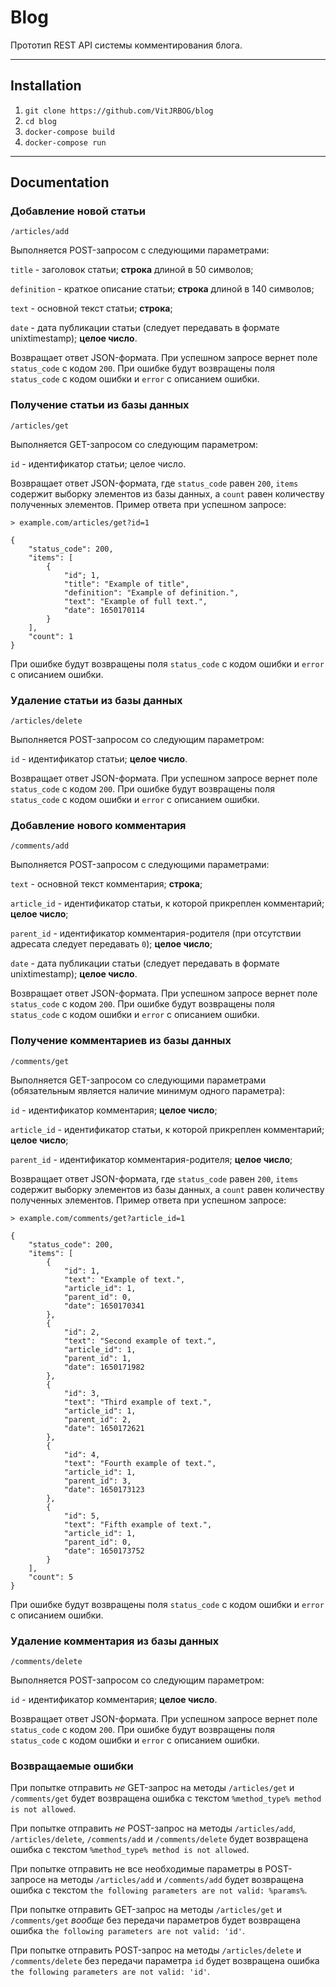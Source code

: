 # Blog

Прототип REST API системы комментирования блога.
___
## Installation

1. `git clone https://github.com/VitJRBOG/blog`
1. `cd blog`
1. `docker-compose build`
1. `docker-compose run`

___

## Documentation

### **Добавление новой статьи**

`/articles/add`

Выполняется POST-запросом с следующими параметрами:

`title` - заголовок статьи; **строка** длиной в 50 символов;

`definition` - краткое описание статьи; **строка** длиной в 140 символов;

`text` - основной текст статьи; **строка**;

`date` - дата публикации статьи (следует передавать в формате unixtimestamp); **целое число**.

Возвращает ответ JSON-формата. При успешном запросе вернет поле `status_code` с кодом `200`. При ошибке будут возвращены поля `status_code` с кодом ошибки и `error` с описанием ошибки.

### **Получение статьи из базы данных**

`/articles/get`

Выполняется GET-запросом со следующим параметром:

`id` - идентификатор статьи; целое число.

Возвращает ответ JSON-формата, где `status_code` равен `200`, `items` содержит выборку элементов из базы данных, а `count` равен количеству полученных элементов.
Пример ответа при успешном запросе:

```
> example.com/articles/get?id=1

{
    "status_code": 200,
    "items": [
        {
            "id"; 1,
            "title": "Example of title",
            "definition": "Example of definition.",
            "text": "Example of full text.",
            "date": 1650170114
        }
    ],
    "count": 1
}

```

При ошибке будут возвращены поля `status_code` с кодом ошибки и `error` с описанием ошибки.

### **Удаление статьи из базы данных**

`/articles/delete`

Выполняется POST-запросом со следующим параметром:

`id` - идентификатор статьи; **целое число**.

Возвращает ответ JSON-формата. При успешном запросе вернет поле `status_code` с кодом `200`. При ошибке будут возвращены поля `status_code` с кодом ошибки и `error` с описанием ошибки.

### **Добавление нового комментария**

`/comments/add`

Выполняется POST-запросом с следующими параметрами:

`text` - основной текст комментария; **строка**;

`article_id` - идентификатор статьи, к которой прикреплен комментарий; **целое число**;

`parent_id` - идентификатор комментария-родителя (при отсутствии адресата следует передавать `0`); **целое число**;

`date` - дата публикации статьи (следует передавать в формате unixtimestamp); **целое число**.

Возвращает ответ JSON-формата. При успешном запросе вернет поле `status_code` с кодом `200`. При ошибке будут возвращены поля `status_code` с кодом ошибки и `error` с описанием ошибки.

### **Получение комментариев из базы данных**

`/comments/get`

Выполняется GET-запросом со следующими параметрами (обязательным является наличие минимум одного параметра):

`id` - идентификатор комментария; **целое число**;

`article_id` - идентификатор статьи, к которой прикреплен комментарий; **целое число**;

`parent_id` - идентификатор комментария-родителя; **целое число**;

Возвращает ответ JSON-формата, где `status_code` равен `200`, `items` содержит выборку элементов из базы данных, а `count` равен количеству полученных элементов. Пример ответа при успешном запросе:

```
> example.com/comments/get?article_id=1

{
    "status_code": 200,
    "items": [
        {
            "id": 1,
            "text": "Example of text.",
            "article_id": 1,
            "parent_id": 0,
            "date": 1650170341
        },
        {
            "id": 2,
            "text": "Second example of text.",
            "article_id": 1,
            "parent_id": 1,
            "date": 1650171982
        },
        {
            "id": 3,
            "text": "Third example of text.",
            "article_id": 1,
            "parent_id": 2,
            "date": 1650172621
        },
        {
            "id": 4,
            "text": "Fourth example of text.",
            "article_id": 1,
            "parent_id": 3,
            "date": 1650173123
        },
        {
            "id": 5,
            "text": "Fifth example of text.",
            "article_id": 1,
            "parent_id": 0,
            "date": 1650173752
        }
    ],
    "count": 5
}

```

При ошибке будут возвращены поля `status_code` с кодом ошибки и `error` с описанием ошибки.

### **Удаление комментария из базы данных**

`/comments/delete`

Выполняется POST-запросом со следующим параметром:

`id` - идентификатор комментария; **целое число**.

Возвращает ответ JSON-формата. При успешном запросе вернет поле `status_code` с кодом `200`. При ошибке будут возвращены поля `status_code` с кодом ошибки и `error` с описанием ошибки.

### **Возвращаемые ошибки**

При попытке отправить *не* GET-запрос на методы `/articles/get` и `/comments/get` будет возвращена ошибка с текстом `%method_type% method is not allowed`.

При попытке отправить *не* POST-запрос на методы `/articles/add`, `/articles/delete`, `/comments/add` и `/comments/delete` будет возвращена ошибка с текстом `%method_type% method is not allowed`.

При попытке отправить не все необходимые параметры в POST-запросе на методы `/articles/add` и `/comments/add` будет возвращена ошибка с текстом `the following parameters are not valid: %params%`.

При попытке отправить GET-запрос на методы `/articles/get` и `/comments/get` *вообще* без передачи параметров будет возвращена ошибка `the following parameters are not valid: 'id'`.

При попытке отправить POST-запрос на методы `/articles/delete` и `/comments/delete` без передачи параметра `id` будет возвращена ошибка `the following parameters are not valid: 'id'`.

